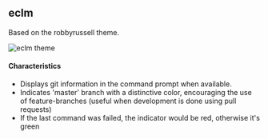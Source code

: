 ## eclm
Based on the robbyrussell theme.

![eclm theme](https://raw.githubusercontent.com/oh-my-fish/theme-eclm/master/screenshot.png)


#### Characteristics

* Displays git information in the command prompt when available.
* Indicates 'master' branch with a distinctive color, encouraging the use of feature-branches (useful when development is done using pull requests)
* If the last command was failed, the indicator would be red, otherwise it's green
